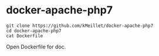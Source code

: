 # docker-apache-php7

```
git clone https://github.com/kMeillet/docker-apache-php7
cd docker-apache-php7
cat Dockerfile
```

Open Dockerfile for doc.